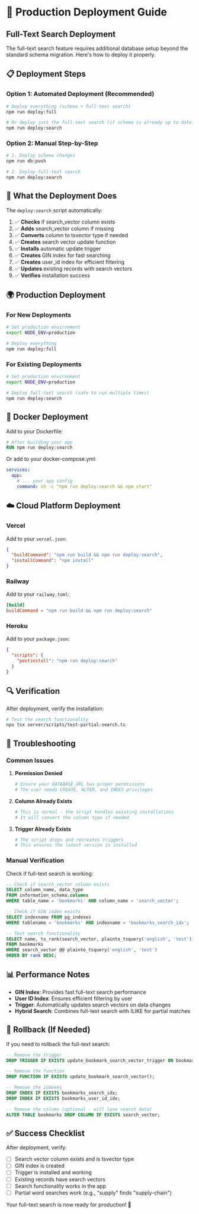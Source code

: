 # 🚀 Production Deployment Guide

## Full-Text Search Deployment

The full-text search feature requires additional database setup beyond the standard schema migration. Here's how to deploy it properly.

## 📋 Deployment Steps

### Option 1: Automated Deployment (Recommended)

```bash
# Deploy everything (schema + full-text search)
npm run deploy:full

# Or deploy just the full-text search (if schema is already up to date)
npm run deploy:search
```

### Option 2: Manual Step-by-Step

```bash
# 1. Deploy schema changes
npm run db:push

# 2. Deploy full-text search
npm run deploy:search
```

## 🔧 What the Deployment Does

The `deploy:search` script automatically:

1. ✅ **Checks** if search_vector column exists
2. ✅ **Adds** search_vector column if missing
3. ✅ **Converts** column to tsvector type if needed
4. ✅ **Creates** search vector update function
5. ✅ **Installs** automatic update trigger
6. ✅ **Creates** GIN index for fast searching
7. ✅ **Creates** user_id index for efficient filtering
8. ✅ **Updates** existing records with search vectors
9. ✅ **Verifies** installation success

## 🌍 Production Deployment

### For New Deployments

```bash
# Set production environment
export NODE_ENV=production

# Deploy everything
npm run deploy:full
```

### For Existing Deployments

```bash
# Set production environment
export NODE_ENV=production

# Deploy full-text search (safe to run multiple times)
npm run deploy:search
```

## 🐳 Docker Deployment

Add to your Dockerfile:

```dockerfile
# After building your app
RUN npm run deploy:search
```

Or add to your docker-compose.yml:

```yaml
services:
  app:
    # ... your app config
    command: sh -c "npm run deploy:search && npm start"
```

## ☁️ Cloud Platform Deployment

### Vercel
Add to your `vercel.json`:

```json
{
  "buildCommand": "npm run build && npm run deploy:search",
  "installCommand": "npm install"
}
```

### Railway
Add to your `railway.toml`:

```toml
[build]
buildCommand = "npm run build && npm run deploy:search"
```

### Heroku
Add to your `package.json`:

```json
{
  "scripts": {
    "postinstall": "npm run deploy:search"
  }
}
```

## 🔍 Verification

After deployment, verify the installation:

```bash
# Test the search functionality
npx tsx server/scripts/test-partial-search.ts
```

## 🚨 Troubleshooting

### Common Issues

1. **Permission Denied**
   ```bash
   # Ensure your DATABASE_URL has proper permissions
   # The user needs CREATE, ALTER, and INDEX privileges
   ```

2. **Column Already Exists**
   ```bash
   # This is normal - the script handles existing installations
   # It will convert the column type if needed
   ```

3. **Trigger Already Exists**
   ```bash
   # The script drops and recreates triggers
   # This ensures the latest version is installed
   ```

### Manual Verification

Check if full-text search is working:

```sql
-- Check if search_vector column exists
SELECT column_name, data_type 
FROM information_schema.columns 
WHERE table_name = 'bookmarks' AND column_name = 'search_vector';

-- Check if GIN index exists
SELECT indexname FROM pg_indexes 
WHERE tablename = 'bookmarks' AND indexname = 'bookmarks_search_idx';

-- Test search functionality
SELECT name, ts_rank(search_vector, plainto_tsquery('english', 'test')) as rank
FROM bookmarks 
WHERE search_vector @@ plainto_tsquery('english', 'test')
ORDER BY rank DESC;
```

## 📊 Performance Notes

- **GIN Index**: Provides fast full-text search performance
- **User ID Index**: Ensures efficient filtering by user
- **Trigger**: Automatically updates search vectors on data changes
- **Hybrid Search**: Combines full-text search with ILIKE for partial matches

## 🔄 Rollback (If Needed)

If you need to rollback the full-text search:

```sql
-- Remove the trigger
DROP TRIGGER IF EXISTS update_bookmark_search_vector_trigger ON bookmarks;

-- Remove the function
DROP FUNCTION IF EXISTS update_bookmark_search_vector();

-- Remove the indexes
DROP INDEX IF EXISTS bookmarks_search_idx;
DROP INDEX IF EXISTS bookmarks_user_id_idx;

-- Remove the column (optional - will lose search data)
ALTER TABLE bookmarks DROP COLUMN IF EXISTS search_vector;
```

## ✅ Success Checklist

After deployment, verify:

- [ ] Search vector column exists and is tsvector type
- [ ] GIN index is created
- [ ] Trigger is installed and working
- [ ] Existing records have search vectors
- [ ] Search functionality works in the app
- [ ] Partial word searches work (e.g., "supply" finds "supply-chain")

Your full-text search is now ready for production! 🎉
